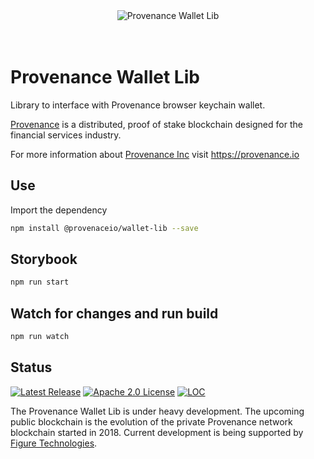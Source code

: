 <div align="center">
  <img src="./public/logo.svg" alt="Provenance Wallet Lib"/>
</div>
<br/><br/>

# Provenance Wallet Lib

Library to interface with Provenance browser keychain wallet.

[Provenance] is a distributed, proof of stake blockchain designed for the financial services industry.

For more information about [Provenance Inc](https://provenance.io) visit https://provenance.io

## Use

Import the dependency

```bash
npm install @provenaceio/wallet-lib --save
```

## Storybook

```bash
npm run start
```

## Watch for changes and run build

```bash
npm run watch
```

## Status
[![Latest Release][release-badge]][release-latest]
[![Apache 2.0 License][license-badge]][license-url]
[![LOC][loc-badge]][loc-report]

[license-badge]: https://img.shields.io/github/license/provenance-io/wallet-lib.svg
[license-url]: https://github.com/provenance-io/wallet-lib/blob/main/LICENSE
[release-badge]: https://img.shields.io/github/tag/provenance-io/wallet-lib.svg
[release-latest]: https://github.com/provenance-io/wallet-lib/releases/latest
[loc-badge]: https://tokei.rs/b1/github/provenance-io/wallet-lib
[loc-report]: https://github.com/provenance-io/wallet-lib
[lint-badge]: https://github.com/provenance-io/wallet-lib/workflows/Lint/badge.svg
[provenance]: https://provenance.io/#overview

The Provenance Wallet Lib is under heavy development. The upcoming public blockchain is the evolution of the private Provenance network blockchain started in 2018.
Current development is being supported by [Figure Technologies](https://figure.com).
